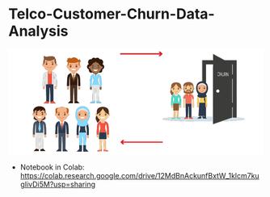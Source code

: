 # Telco-Customer-Churn-Data-Analysis

<img src="image.png">

* Notebook in Colab: https://colab.research.google.com/drive/12MdBnAckunfBxtW_1klcm7kugIivDi5M?usp=sharing

